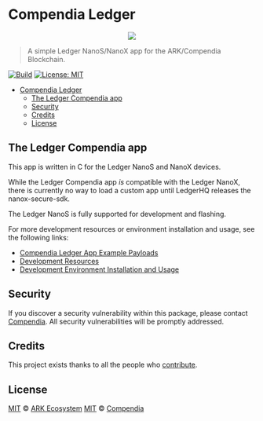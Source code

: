 
# Compendia Ledger
<p align="center">
    <img src="./banner.png" />
</p>

> A simple Ledger NanoS/NanoX app for the ARK/Compendia Blockchain.

[![Build](https://github.com/compendia/app-compendia/workflows/Build/badge.svg)](https://github.com/compendia/app-compendia/actions)
[![License: MIT](https://badgen.now.sh/badge/license/MIT/green)](https://opensource.org/licenses/MIT)

<!--ts-->
- [Compendia Ledger](#compendia-ledger)
  - [The Ledger Compendia app](#the-ledger-compendia-app)
  - [Security](#security)
  - [Credits](#credits)
  - [License](#license)

<!--te-->
## The Ledger Compendia app

This app is written in C for the Ledger NanoS and NanoX devices.

While the Ledger Compendia app _is_ compatible with the Ledger NanoX, there is currently no way to load a custom app until LedgerHQ releases the nanox-secure-sdk.

The Ledger NanoS is fully supported for development and flashing.

For more development resources or environment installation and usage, see the following links:

* [Compendia Ledger App Example Payloads](./docs/PAYLOADS.md)
* [Development Resources](./docs/RESOURCES.md)
* [Development Environment Installation and Usage](./docs/INSTALLATION.md)

## Security

If you discover a security vulnerability within this package, please contact [Compendia](https://compendia.org). All security vulnerabilities will be promptly addressed.

## Credits

This project exists thanks to all the people who [contribute](../../contributors).

## License

[MIT](LICENSE) © [ARK Ecosystem](https://ark.io)
[MIT](LICENSE) © [Compendia](https://compendia.org)
